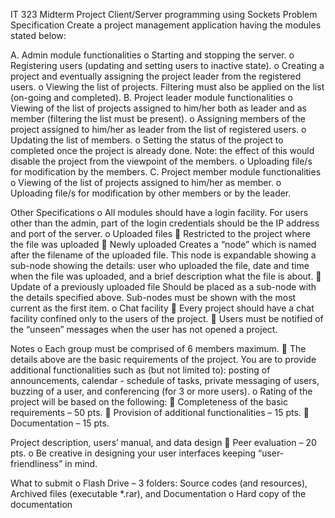 IT 323 Midterm Project
Client/Server programming using Sockets
Problem Specification
Create a project management application having the modules stated below:

A. Admin module functionalities
  o Starting and stopping the server.
  o Registering users (updating and setting users to inactive state).
  o Creating a project and eventually assigning the project leader from the registered users.
  o Viewing the list of projects. Filtering must also be applied on the list (on-going and completed).
B. Project leader module functionalities
  o Viewing of the list of projects assigned to him/her both as leader and as member (filtering the list
    must be present).
  o Assigning members of the project assigned to him/her as leader from the list of registered users.
  o Updating the list of members.
  o Setting the status of the project to completed once the project is already done.
  Note: the effect of this would disable the project from the viewpoint of the members.
  o Uploading file/s for modification by the members.
C. Project member module functionalities
  o Viewing of the list of projects assigned to him/her as member.
  o Uploading file/s for modification by other members or by the leader.

Other Specifications
  o All modules should have a login facility. For users other than the admin, part of the login credentials
    should be the IP address and port of the server.
  o Uploaded files
       Restricted to the project where the file was uploaded
       Newly uploaded
  Creates a “node” which is named after the filename of the uploaded file.
  This node is expandable showing a sub-node showing the details: user who uploaded the file,
  date and time when the file was uploaded, and a brief description what the file is about.
       Update of a previously uploaded file
         Should be placed as a sub-node with the details specified above.
         Sub-nodes must be shown with the most current as the first item.
    o Chat facility
       Every project should have a chat facility confined only to the users of the project.
       Users must be notified of the “unseen” messages when the user has not opened a project.
 
Notes
  o Each group must be comprised of 6 members maximum.
     The details above are the basic requirements of the project. You are to provide additional
      functionalities such as (but not limited to): posting of announcements, calendar - schedule of
      tasks, private messaging of users, buzzing of a user, and conferencing (for 3 or more users).
  o Rating of the project will be based on the following:
       Completeness of the basic requirements – 50 pts.
       Provision of additional functionalities – 15 pts.
       Documentation – 15 pts.
      
Project description, users’ manual, and data design
   Peer evaluation – 20 pts.
    o Be creative in designing your user interfaces keeping “user-friendliness” in mind.

What to submit
o Flash Drive – 3 folders: Source codes (and resources), Archived files (executable *.rar), and
Documentation o Hard copy of the documentation
